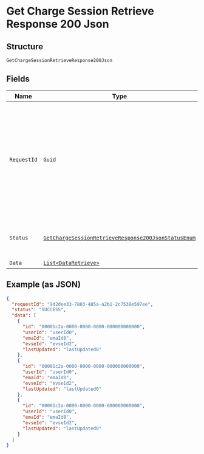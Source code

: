 
# Get Charge Session Retrieve Response 200 Json

## Structure

`GetChargeSessionRetrieveResponse200Json`

## Fields

| Name | Type | Tags | Description |
|  --- | --- | --- | --- |
| `RequestId` | `Guid` | Required | Mandatory UUID (according to RFC 4122 standards) for requests and responses. This will be played back in the response from the request. |
| `Status` | [`GetChargeSessionRetrieveResponse200JsonStatusEnum`](../../doc/models/get-charge-session-retrieve-response-200-json-status-enum.md) | Required | **Constraints**: *Minimum Length*: `6`, *Maximum Length*: `15` |
| `Data` | [`List<DataRetrieve>`](../../doc/models/data-retrieve.md) | Optional | - |

## Example (as JSON)

```json
{
  "requestId": "9d2dee33-7803-485a-a2b1-2c7538e597ee",
  "status": "SUCCESS",
  "data": [
    {
      "id": "00001c2a-0000-0000-0000-000000000000",
      "userId": "userId0",
      "emaId": "emaId8",
      "evseId": "evseId2",
      "lastUpdated": "lastUpdated0"
    },
    {
      "id": "00001c2a-0000-0000-0000-000000000000",
      "userId": "userId0",
      "emaId": "emaId8",
      "evseId": "evseId2",
      "lastUpdated": "lastUpdated0"
    },
    {
      "id": "00001c2a-0000-0000-0000-000000000000",
      "userId": "userId0",
      "emaId": "emaId8",
      "evseId": "evseId2",
      "lastUpdated": "lastUpdated0"
    }
  ]
}
```

